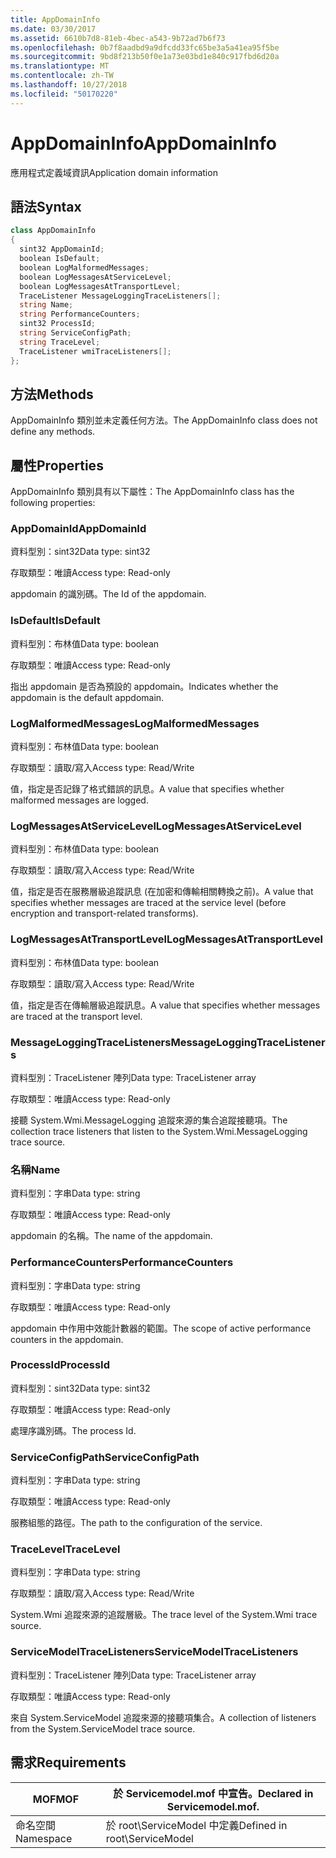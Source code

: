 ```yaml
---
title: AppDomainInfo
ms.date: 03/30/2017
ms.assetid: 6610b7d8-81eb-4bec-a543-9b72ad7b6f73
ms.openlocfilehash: 0b7f8aadbd9a9dfcdd33fc65be3a5a41ea95f5be
ms.sourcegitcommit: 9bd8f213b50f0e1a73e03bd1e840c917fbd6d20a
ms.translationtype: MT
ms.contentlocale: zh-TW
ms.lasthandoff: 10/27/2018
ms.locfileid: "50170220"
---
```

# <a name="appdomaininfo"></a><span data-ttu-id="8f6e6-102">AppDomainInfo</span><span class="sxs-lookup"><span data-stu-id="8f6e6-102">AppDomainInfo</span></span>
<span data-ttu-id="8f6e6-103">應用程式定義域資訊</span><span class="sxs-lookup"><span data-stu-id="8f6e6-103">Application domain information</span></span>  
  
## <a name="syntax"></a><span data-ttu-id="8f6e6-104">語法</span><span class="sxs-lookup"><span data-stu-id="8f6e6-104">Syntax</span></span>  
  
```csharp
class AppDomainInfo  
{  
  sint32 AppDomainId;  
  boolean IsDefault;  
  boolean LogMalformedMessages;  
  boolean LogMessagesAtServiceLevel;  
  boolean LogMessagesAtTransportLevel;  
  TraceListener MessageLoggingTraceListeners[];  
  string Name;  
  string PerformanceCounters;  
  sint32 ProcessId;  
  string ServiceConfigPath;  
  string TraceLevel;  
  TraceListener wmiTraceListeners[];  
};  
```  
  
## <a name="methods"></a><span data-ttu-id="8f6e6-105">方法</span><span class="sxs-lookup"><span data-stu-id="8f6e6-105">Methods</span></span>  
 <span data-ttu-id="8f6e6-106">AppDomainInfo 類別並未定義任何方法。</span><span class="sxs-lookup"><span data-stu-id="8f6e6-106">The AppDomainInfo class does not define any methods.</span></span>  
  
## <a name="properties"></a><span data-ttu-id="8f6e6-107">屬性</span><span class="sxs-lookup"><span data-stu-id="8f6e6-107">Properties</span></span>  
 <span data-ttu-id="8f6e6-108">AppDomainInfo 類別具有以下屬性：</span><span class="sxs-lookup"><span data-stu-id="8f6e6-108">The AppDomainInfo class has the following properties:</span></span>  
  
### <a name="appdomainid"></a><span data-ttu-id="8f6e6-109">AppDomainId</span><span class="sxs-lookup"><span data-stu-id="8f6e6-109">AppDomainId</span></span>  
 <span data-ttu-id="8f6e6-110">資料型別：sint32</span><span class="sxs-lookup"><span data-stu-id="8f6e6-110">Data type: sint32</span></span>  
  
 <span data-ttu-id="8f6e6-111">存取類型：唯讀</span><span class="sxs-lookup"><span data-stu-id="8f6e6-111">Access type: Read-only</span></span>  
  
 <span data-ttu-id="8f6e6-112">appdomain 的識別碼。</span><span class="sxs-lookup"><span data-stu-id="8f6e6-112">The Id of the appdomain.</span></span>  
  
### <a name="isdefault"></a><span data-ttu-id="8f6e6-113">IsDefault</span><span class="sxs-lookup"><span data-stu-id="8f6e6-113">IsDefault</span></span>  
 <span data-ttu-id="8f6e6-114">資料型別：布林值</span><span class="sxs-lookup"><span data-stu-id="8f6e6-114">Data type: boolean</span></span>  
  
 <span data-ttu-id="8f6e6-115">存取類型：唯讀</span><span class="sxs-lookup"><span data-stu-id="8f6e6-115">Access type: Read-only</span></span>  
  
 <span data-ttu-id="8f6e6-116">指出 appdomain 是否為預設的 appdomain。</span><span class="sxs-lookup"><span data-stu-id="8f6e6-116">Indicates whether the appdomain is the default appdomain.</span></span>  
  
### <a name="logmalformedmessages"></a><span data-ttu-id="8f6e6-117">LogMalformedMessages</span><span class="sxs-lookup"><span data-stu-id="8f6e6-117">LogMalformedMessages</span></span>  
 <span data-ttu-id="8f6e6-118">資料型別：布林值</span><span class="sxs-lookup"><span data-stu-id="8f6e6-118">Data type: boolean</span></span>  
  
 <span data-ttu-id="8f6e6-119">存取類型：讀取/寫入</span><span class="sxs-lookup"><span data-stu-id="8f6e6-119">Access type: Read/Write</span></span>  
  
 <span data-ttu-id="8f6e6-120">值，指定是否記錄了格式錯誤的訊息。</span><span class="sxs-lookup"><span data-stu-id="8f6e6-120">A value that specifies whether malformed messages are logged.</span></span>  
  
### <a name="logmessagesatservicelevel"></a><span data-ttu-id="8f6e6-121">LogMessagesAtServiceLevel</span><span class="sxs-lookup"><span data-stu-id="8f6e6-121">LogMessagesAtServiceLevel</span></span>  
 <span data-ttu-id="8f6e6-122">資料型別：布林值</span><span class="sxs-lookup"><span data-stu-id="8f6e6-122">Data type: boolean</span></span>  
  
 <span data-ttu-id="8f6e6-123">存取類型：讀取/寫入</span><span class="sxs-lookup"><span data-stu-id="8f6e6-123">Access type: Read/Write</span></span>  
  
 <span data-ttu-id="8f6e6-124">值，指定是否在服務層級追蹤訊息 (在加密和傳輸相關轉換之前)。</span><span class="sxs-lookup"><span data-stu-id="8f6e6-124">A value that specifies whether messages are traced at the service level (before encryption and transport-related transforms).</span></span>  
  
### <a name="logmessagesattransportlevel"></a><span data-ttu-id="8f6e6-125">LogMessagesAtTransportLevel</span><span class="sxs-lookup"><span data-stu-id="8f6e6-125">LogMessagesAtTransportLevel</span></span>  
 <span data-ttu-id="8f6e6-126">資料型別：布林值</span><span class="sxs-lookup"><span data-stu-id="8f6e6-126">Data type: boolean</span></span>  
  
 <span data-ttu-id="8f6e6-127">存取類型：讀取/寫入</span><span class="sxs-lookup"><span data-stu-id="8f6e6-127">Access type: Read/Write</span></span>  
  
 <span data-ttu-id="8f6e6-128">值，指定是否在傳輸層級追蹤訊息。</span><span class="sxs-lookup"><span data-stu-id="8f6e6-128">A value that specifies whether messages are traced at the transport level.</span></span>  
  
### <a name="messageloggingtracelisteners"></a><span data-ttu-id="8f6e6-129">MessageLoggingTraceListeners</span><span class="sxs-lookup"><span data-stu-id="8f6e6-129">MessageLoggingTraceListeners</span></span>  
 <span data-ttu-id="8f6e6-130">資料型別：TraceListener 陣列</span><span class="sxs-lookup"><span data-stu-id="8f6e6-130">Data type: TraceListener array</span></span>  
  
 <span data-ttu-id="8f6e6-131">存取類型：唯讀</span><span class="sxs-lookup"><span data-stu-id="8f6e6-131">Access type: Read-only</span></span>  
  
 <span data-ttu-id="8f6e6-132">接聽 System.Wmi.MessageLogging 追蹤來源的集合追蹤接聽項。</span><span class="sxs-lookup"><span data-stu-id="8f6e6-132">The collection trace listeners that listen to the System.Wmi.MessageLogging trace source.</span></span>  
  
### <a name="name"></a><span data-ttu-id="8f6e6-133">名稱</span><span class="sxs-lookup"><span data-stu-id="8f6e6-133">Name</span></span>  
 <span data-ttu-id="8f6e6-134">資料型別：字串</span><span class="sxs-lookup"><span data-stu-id="8f6e6-134">Data type: string</span></span>  
  
 <span data-ttu-id="8f6e6-135">存取類型：唯讀</span><span class="sxs-lookup"><span data-stu-id="8f6e6-135">Access type: Read-only</span></span>  
  
 <span data-ttu-id="8f6e6-136">appdomain 的名稱。</span><span class="sxs-lookup"><span data-stu-id="8f6e6-136">The name of the appdomain.</span></span>  
  
### <a name="performancecounters"></a><span data-ttu-id="8f6e6-137">PerformanceCounters</span><span class="sxs-lookup"><span data-stu-id="8f6e6-137">PerformanceCounters</span></span>  
 <span data-ttu-id="8f6e6-138">資料型別：字串</span><span class="sxs-lookup"><span data-stu-id="8f6e6-138">Data type: string</span></span>  
  
 <span data-ttu-id="8f6e6-139">存取類型：唯讀</span><span class="sxs-lookup"><span data-stu-id="8f6e6-139">Access type: Read-only</span></span>  
  
 <span data-ttu-id="8f6e6-140">appdomain 中作用中效能計數器的範圍。</span><span class="sxs-lookup"><span data-stu-id="8f6e6-140">The scope of active performance counters in the appdomain.</span></span>  
  
### <a name="processid"></a><span data-ttu-id="8f6e6-141">ProcessId</span><span class="sxs-lookup"><span data-stu-id="8f6e6-141">ProcessId</span></span>  
 <span data-ttu-id="8f6e6-142">資料型別：sint32</span><span class="sxs-lookup"><span data-stu-id="8f6e6-142">Data type: sint32</span></span>  
  
 <span data-ttu-id="8f6e6-143">存取類型：唯讀</span><span class="sxs-lookup"><span data-stu-id="8f6e6-143">Access type: Read-only</span></span>  
  
 <span data-ttu-id="8f6e6-144">處理序識別碼。</span><span class="sxs-lookup"><span data-stu-id="8f6e6-144">The process Id.</span></span>  
  
### <a name="serviceconfigpath"></a><span data-ttu-id="8f6e6-145">ServiceConfigPath</span><span class="sxs-lookup"><span data-stu-id="8f6e6-145">ServiceConfigPath</span></span>  
 <span data-ttu-id="8f6e6-146">資料型別：字串</span><span class="sxs-lookup"><span data-stu-id="8f6e6-146">Data type: string</span></span>  
  
 <span data-ttu-id="8f6e6-147">存取類型：唯讀</span><span class="sxs-lookup"><span data-stu-id="8f6e6-147">Access type: Read-only</span></span>  
  
 <span data-ttu-id="8f6e6-148">服務組態的路徑。</span><span class="sxs-lookup"><span data-stu-id="8f6e6-148">The path to the configuration of the service.</span></span>  
  
### <a name="tracelevel"></a><span data-ttu-id="8f6e6-149">TraceLevel</span><span class="sxs-lookup"><span data-stu-id="8f6e6-149">TraceLevel</span></span>  
 <span data-ttu-id="8f6e6-150">資料型別：字串</span><span class="sxs-lookup"><span data-stu-id="8f6e6-150">Data type: string</span></span>  
  
 <span data-ttu-id="8f6e6-151">存取類型：讀取/寫入</span><span class="sxs-lookup"><span data-stu-id="8f6e6-151">Access type: Read/Write</span></span>  
  
 <span data-ttu-id="8f6e6-152">System.Wmi 追蹤來源的追蹤層級。</span><span class="sxs-lookup"><span data-stu-id="8f6e6-152">The trace level of the System.Wmi trace source.</span></span>  
  
### <a name="servicemodeltracelisteners"></a><span data-ttu-id="8f6e6-153">ServiceModelTraceListeners</span><span class="sxs-lookup"><span data-stu-id="8f6e6-153">ServiceModelTraceListeners</span></span>  
 <span data-ttu-id="8f6e6-154">資料型別：TraceListener 陣列</span><span class="sxs-lookup"><span data-stu-id="8f6e6-154">Data type: TraceListener array</span></span>  
  
 <span data-ttu-id="8f6e6-155">存取類型：唯讀</span><span class="sxs-lookup"><span data-stu-id="8f6e6-155">Access type: Read-only</span></span>  
  
 <span data-ttu-id="8f6e6-156">來自 System.ServiceModel 追蹤來源的接聽項集合。</span><span class="sxs-lookup"><span data-stu-id="8f6e6-156">A collection of listeners from the System.ServiceModel trace source.</span></span>  
  
## <a name="requirements"></a><span data-ttu-id="8f6e6-157">需求</span><span class="sxs-lookup"><span data-stu-id="8f6e6-157">Requirements</span></span>  
  
|<span data-ttu-id="8f6e6-158">MOF</span><span class="sxs-lookup"><span data-stu-id="8f6e6-158">MOF</span></span>|<span data-ttu-id="8f6e6-159">於 Servicemodel.mof 中宣告。</span><span class="sxs-lookup"><span data-stu-id="8f6e6-159">Declared in Servicemodel.mof.</span></span>|  
|---------|-----------------------------------|  
|<span data-ttu-id="8f6e6-160">命名空間</span><span class="sxs-lookup"><span data-stu-id="8f6e6-160">Namespace</span></span>|<span data-ttu-id="8f6e6-161">於 root\ServiceModel 中定義</span><span class="sxs-lookup"><span data-stu-id="8f6e6-161">Defined in root\ServiceModel</span></span>|
